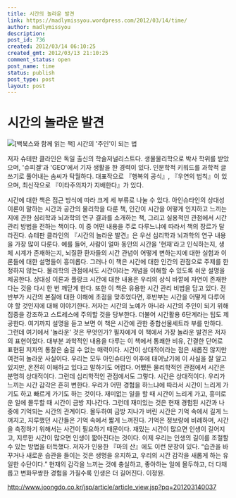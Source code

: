 ```yaml
---
title: 시간의 놀라운 발견
link: https://madlymissyou.wordpress.com/2012/03/14/time/
author: madlymissyou
description: 
post_id: 736
created: 2012/03/14 06:10:25
created_gmt: 2012/03/13 21:10:25
comment_status: open
post_name: time
status: publish
post_type: post
layout: post
---
```


# 시간의 놀라운 발견

![\[백북스와 함께 읽는 책\] 시간의 '주인'이 되는 법](https://madlymissyou.files.wordpress.com/2012/03/ebb0b1ebb681ec8aa4ec9980-ed95a8eabb98-ec9dbdeb8a94-ecb185-ec8b9ceab084ec9d98-eca3bcec9db8ec9db4-eb9098eb8a94-ebb295.jpg?w=407)

저자 슈테판 클라인은 독일 출신의 학술저널리스트다. 생물물리학으로 박사 학위를 받았으며, '슈피겔'과 'GEO'에서 기자 생활을 한 경력이 있다. 인문학적 키워드를 과학적 글쓰기로 풀어내는 솜씨가 탁월하다. 대표작으로 『행복의 공식』, 『우연의 법칙』이 있으며, 최신작으로 『이타주의자가 지배한다』가 있다.

시간에 대한 책은 접근 방식에 따라 크게 세 부류로 나눌 수 있다. 아인슈타인의 상대성 이론이 말하는 시간과 공간의 물리학을 다룬 책, 인간이 시간을 어떻게 인지하고 느끼는지에 관한 심리학과 뇌과학의 연구 결과를 소개하는 책, 그리고 실용적인 관점에서 시간 관리 방법을 전하는 책이다. 이 중 어떤 내용을 주로 다루느냐에 따라서 책의 장르가 달라진다. 슈테판 클라인의 『시간의 놀라운 발견』은 우선 심리학과 뇌과학의 연구 내용을 가장 많이 다룬다. 예를 들어, 사람이 얼마 동안의 시간을 '현재'라고 인식하는지, 생체 시계가 존재하는지, 뇌질환 환자들의 시간 관념이 어떻게 변하는지에 대한 실험과 이론들에 대한 설명들이 흥미롭다. 그러나 이 책은 시간에 대한 인간의 관점으로 주제를 한정하지 않는다. 물리학의 관점에서도 시간이라는 개념을 이해할 수 있도록 쉬운 설명을 제공한다. 상대성 이론과 플랑크 시간에 대한 내용은 우리의 상식 바깥에 자연이 존재한다는 것을 다시 한 번 깨닫게 한다. 또한 이 책은 유용한 시간 관리 비법을 담고 있다. 전반부가 시간의 본질에 대한 이해에 초점을 맞추었다면, 후반부는 시간을 어떻게 다루어야 할 것인지에 대해 이야기한다. 저자는 시간의 노예가 아니라 시간의 주인이 되기 위해 집중을 강조하고 스트레스에 주의할 것을 당부한다. 더불어 시간활용 6단계라는 팁도 제공한다. 여기까지 설명을 듣고 보면 이 책은 시간에 관한 종합선물세트라 부를 만하다. 그런데 여기에서 '놀라운' 것은 무엇인가? 필자에게 이 책에서 가장 놀라운 발견은 저자의 표현이었다. 대부분 과학적인 내용을 다루는 이 책에서 통쾌한 비유, 간결한 단어로 표현된 저자의 통찰은 숨길 수 없는 매력이다. 시간이 상대적이라는 점은 새롭진 않지만 여전히 놀라운 사실이다. 우리는 모두 아인슈타인 이후에 태어났기에 이 사실을 잘 알고 있지만, 온전히 이해하고 있다고 말하기도 어렵다. 어쨌든 물리학적인 관점에서 시간은 분명히 상대적이다. 그런데 심리학적인 관점에서도 그렇다. 시간은 상대적이다. 우리가 느끼는 시간 감각은 흔히 변한다. 우리가 어떤 경험을 하느냐에 따라서 시간이 느리게 가기도 하고 빠르게 가기도 하는 것이다. 재미없는 일을 할 때 시간이 느리게 가고, 흥미로운 일에 몰두할 때 시간이 금방 지나간다. 그런데 재미있는 것은 현재 경험된 시간과 나중에 기억되는 시간의 관계이다. 몰두하여 금방 지나가 버린 시간은 기억 속에서 길게 느껴지고, 지루했던 시간들은 기억 속에서 짧게 느껴진다. 기억은 정보량에 비례하며, 시간을 측정하기 위해서는 사건이 필요하기 때문이다. 재밌는 시간이 많으면 인생이 길어지고, 지루한 시간이 많으면 인생이 짧아진다는 것이다. 이제 우리는 인생의 길이를 조절할 수 있는 방법을 터득했다. 저자가 인용한 『마의 산』에도 이런 문장이 있다. “습관을 바꾸거나 새로운 습관을 들이는 것은 생명을 유지하고, 우리의 시간 감각을 새롭게 하는 유일한 수단이다.” 현재의 감각을 느끼는 것에 충실하고, 좋아하는 일에 몰두하고, 더 다채롭고 변화무쌍한 경험을 가질수록 인생은 더 길어진다. 이정원. 

http://www.joongdo.co.kr/jsp/article/article_view.jsp?pq=201203140037